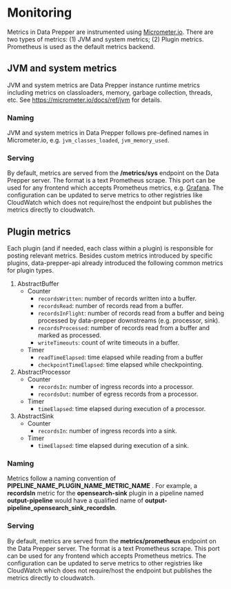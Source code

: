 # Monitoring
Metrics in Data Prepper are instrumented using [Micrometer.io](https://micrometer.io/). There are two types of metrics: 
(1) JVM and system metrics; (2) Plugin metrics. Prometheus is used as the default metrics backend.

## JVM and system metrics

JVM and system metrics are Data Prepper instance runtime metrics including metrics on classloaders, memory, 
garbage collection, threads, etc. See https://micrometer.io/docs/ref/jvm for details.

### Naming

JVM and system metrics in Data Prepper follows pre-defined names in Micrometer.io, e.g. `jvm_classes_loaded`, `jvm_memory_used`.

### Serving

By default, metrics are served from the **/metrics/sys** endpoint on the Data Prepper server. The format
is a text Prometheus scrape. This port can be used for any frontend which accepts Prometheus metrics, e.g. 
[Grafana](https://prometheus.io/docs/visualization/grafana/). The configuration can be updated to serve metrics to other 
registries like CloudWatch which does not require/host the endpoint but publishes the metrics directly to cloudwatch.

## Plugin metrics

Each plugin (and if needed, each class within a plugin) is responsible for posting relevant 
metrics. Besides custom metrics introduced by specific plugins, data-prepper-api already introduced the following common metrics for
plugin types.

1. AbstractBuffer
    - Counter
        - `recordsWritten`: number of records written into a buffer.
        - `recordsRead`: number of records read from a buffer.
        - `recordsInFlight`: number of records read from a buffer and being processed by data-prepper downstreams (e.g. processor, sink).
        - `recordsProcessed`: number of records read from a buffer and marked as processed.
        - `writeTimeouts`: count of write timeouts in a buffer.
    - Timer
        - `readTimeElapsed`: time elapsed while reading from a buffer
        - `checkpointTimeElapsed`: time elapsed while checkpointing.
2. AbstractProcessor
    - Counter
        - `recordsIn`: number of ingress records into a processor.
        - `recordsOut`: number of egress records from a processor.
    - Timer
        - `timeElapsed`: time elapsed during execution of a processor.
3. AbstractSink
    - Counter
        - `recordsIn`: number of ingress records into a sink.
    - Timer
        - `timeElapsed`: time elapsed during execution of a sink. 

### Naming
Metrics follow a naming convention of **PIPELINE_NAME_PLUGIN_NAME_METRIC_NAME** . For example, a 
**recordsIn** metric for the **opensearch-sink** plugin in a pipeline named **output-pipeline**
would have a qualified name of **output-pipeline_opensearch_sink_recordsIn**.

### Serving
By default, metrics are served from the **metrics/prometheus** endpoint on the Data Prepper server. The format
is a text Prometheus scrape. This port can be used for any frontend which accepts Prometheus metrics. The configuration 
can be updated to serve metrics to other registries like CloudWatch which does not require/host the endpoint but 
publishes the metrics directly to cloudwatch.